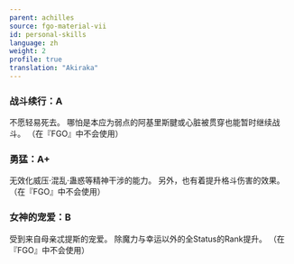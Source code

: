 ```yaml
---
parent: achilles
source: fgo-material-vii
id: personal-skills
language: zh
weight: 2
profile: true
translation: "Akiraka"
---
```


### 战斗续行：A

不愿轻易死去。
哪怕是本应为弱点的阿基里斯腱或心脏被贯穿也能暂时继续战斗。
（在『FGO』中不会使用）

### 勇猛：A+

无效化威压·混乱·蛊惑等精神干涉的能力。
另外，也有着提升格斗伤害的效果。
（在『FGO』中不会使用）

### 女神的宠爱：B

受到来自母亲忒提斯的宠爱。
除魔力与幸运以外的全Status的Rank提升。
（在『FGO』中不会使用）
